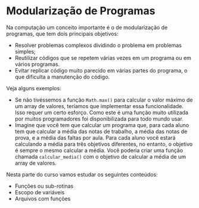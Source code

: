# Modularização de Programas

Na computação um conceito importante é o de modularização de programas, que tem dois principais objetivos:
- Resolver problemas complexos dividindo o problema em problemas simples;
- Reutilizar códigos que se repetem várias vezes em um programa ou em vários programas.
- Evitar replicar código muito parecido em várias partes do programa, o que dificulta a manutenção do código.

Veja alguns exemplos:
- Se não tivéssemos a função `Math.max()` para calcular o valor máximo de um array de valores, teríamos que implementar essa funcionalidade. Isso requer um certo esforço. Como este é uma função muito utilizada por muitos programadores foi disponibilizada para todo mundo usar.
- Imagine que você tem que calcular um programa que, para cada aluno tem que calcular a média das notas de trabalho, a média das notas de prova, e a média das faltas por aula. Para cada aluno você estará calculando a média para três objetivos diferentes, no entanto, o objetivo é sempre o mesmo calcular a média. Você poderia criar uma função chamada `calcular_media()` com o objetivo de calcular a média de um array de valores.


Nesta parte do curso vamos estudar os seguintes conteúdos:
- Funções ou sub-rotinas
- Escopo de variáveis
- Arquivos com funções